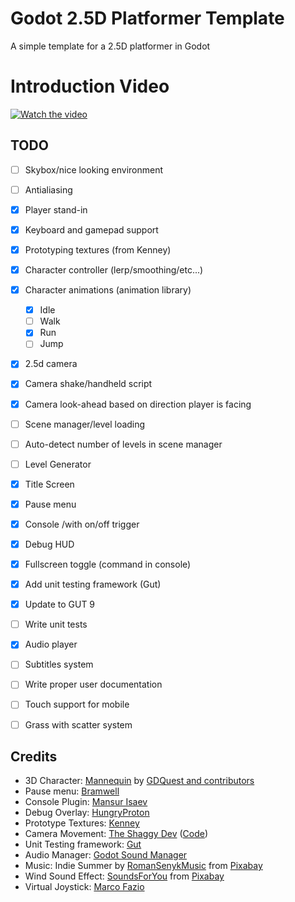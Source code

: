 # Godot 2.5D Platformer Template
A simple template for a 2.5D platformer in Godot

# Introduction Video
[![Watch the video](https://img.youtube.com/vi/GEiaz6Nn7-0/maxresdefault.jpg)](https://youtu.be/GEiaz6Nn7-0)

## TODO

- [ ] Skybox/nice looking environment 
- [ ] Antialiasing
- [x] Player stand-in 
- [x] Keyboard and gamepad support
- [x] Prototyping textures (from Kenney)
- [x] Character controller (lerp/smoothing/etc...)
- [x] Character animations (animation library)
	- [x] Idle
	- [ ] Walk
	- [x] Run
	- [ ] Jump
- [x] 2.5d camera 
- [x] Camera shake/handheld script
- [x] Camera look-ahead based on direction player is facing
- [ ] Scene manager/level loading
- [ ] Auto-detect number of levels in scene manager
- [ ] Level Generator
- [x] Title Screen
- [x] Pause menu
- [x] Console /with on/off trigger
- [x] Debug HUD
- [x] Fullscreen toggle (command in console)
- [x] Add unit testing framework (Gut)
- [x] Update to GUT 9
- [ ] Write unit tests
- [x] Audio player
- [ ] Subtitles system
- [ ] Write proper user documentation
- [ ] Touch support for mobile
- [ ] Grass with scatter system


## Credits

- 3D Character: [Mannequin](https://github.com/GDQuest/godot-3d-mannequin) by [GDQuest and contributors](https://www.gdquest.com/)
- Pause menu: [Bramwell](https://youtu.be/9dlNkB-QK3c)
- Console Plugin: [Mansur Isaev](https://github.com/4d49/godot-console)
- Debug Overlay: [HungryProton](https://github.com/HungryProton/monitor_overlay)
- Prototype Textures: [Kenney](www.kenney.nl)
- Camera Movement: [The Shaggy Dev](https://youtu.be/RVtcnkuNUIk) ([Code](https://github.com/theshaggydev/the-shaggy-dev-projects/tree/main/projects/godot-3/screen-shake))
- Unit Testing framework: [Gut](https://github.com/bitwes/Gut)
- Audio Manager: [Godot Sound Manager](https://github.com/nathanhoad/godot_sound_manager)
- Music: Indie Summer by [RomanSenykMusic](https://pixabay.com/users/romansenykmusic-11989248) from [Pixabay](https://pixabay.com)
- Wind Sound Effect: [SoundsForYou](https://pixabay.com/users/soundsforyou-4861230) from [Pixabay](https://pixabay.com)
- Virtual Joystick: [Marco Fazio](https://github.com/MarcoFazioRandom/Virtual-Joystick-Godot) 

 
